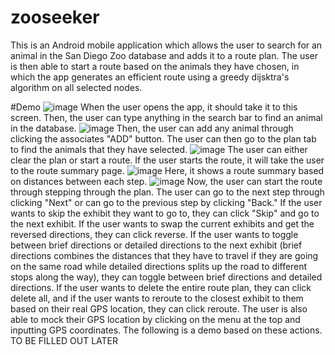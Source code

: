 # zooseeker
This is an Android mobile application which allows the user to search for an animal in the San Diego Zoo database and adds it to a route plan. The user is then able to start a route based on the animals they have chosen, in which the app generates an efficient route using a greedy dijsktra's algorithm on all selected nodes.

#Demo
![image](https://user-images.githubusercontent.com/59634395/178122225-6dd3c077-1bce-43bf-93e9-38962d263540.png)
When the user opens the app, it should take it to this screen. Then, the user can type anything in the search bar to find an animal in the database.
![image](https://user-images.githubusercontent.com/59634395/178122254-a48abccd-fbfb-4942-b540-0b8eb1deabf6.png)
Then, the user can add any animal through clicking the associates "ADD" button. The user can then go to the plan tab to find the animals that they have selected.
![image](https://user-images.githubusercontent.com/59634395/178122303-66a35123-9669-4001-99e0-a67c1a111158.png)
The user can either clear the plan or start a route. If the user starts the route, it will take the user to the route summary page.
![image](https://user-images.githubusercontent.com/59634395/178122325-96097d77-2a3a-4daa-9c03-2d7535893eca.png)
Here, it shows a route summary based on distances between each step.
![image](https://user-images.githubusercontent.com/59634395/178122342-09d9c8da-30c5-4806-a14d-dfee13bea5af.png)
Now, the user can start the route through stepping through the plan. The user can go to the next step through clicking "Next" or can go to the previous step by clicking "Back." If the user wants to skip the exhibit they want to go to, they can click "Skip" and go to the next exhibit. If the user wants to swap the current exhibits and get the reversed directions, they can click reverse. If the user wants to toggle between brief directions or detailed directions to the next exhibit (brief directions combines the distances that they have to travel if they are going on the same road while detailed directions splits up the road to different stops along the way), they can toggle between brief directions and detailed directions. If the user wants to delete the entire route plan, they can click delete all, and if the user wants to reroute to the closest exhibit to them based on their real GPS location, they can click reroute. The user is also able to mock their GPS location by clicking on the menu at the top and inputting GPS coordinates. The following is a demo based on these actions.
TO BE FILLED OUT LATER
